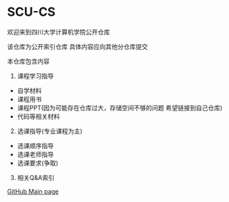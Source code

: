 # SCU-CS

欢迎来到四川大学计算机学院公开仓库

该仓库为公开索引仓库 具体内容应向其他分仓库提交

本仓库包含内容
1. 课程学习指导
  - 自学材料
  - 课程用书
  - 课程PPT(因为可能存在仓库过大，存储空间不够的问题 希望链接到自己仓库)
  - 代码等相关材料
2. 选课指导(专业课程为主)
  - 选课顺序指导
  - 选课老师指导
  - 选课要求(争取)
3. 相关Q&A索引

[GitHub Main page](https://github.com/SCU-CS)
